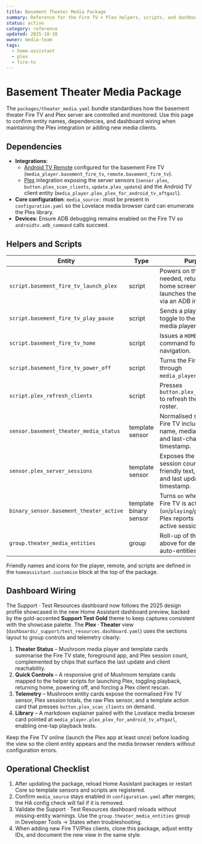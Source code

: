 ```yaml
---
title: Basement Theater Media Package
summary: Reference for the Fire TV + Plex helpers, scripts, and dashboard view defined in packages/theater_media.yaml.
status: active
category: reference
updated: 2025-10-10
owner: media-team
tags:
  - home-assistant
  - plex
  - fire-tv
---
```


# Basement Theater Media Package

The `packages/theater_media.yaml` bundle standardises how the basement theater Fire TV and Plex server are controlled and monitored. Use this page to confirm entity names, dependencies, and dashboard wiring when maintaining the Plex integration or adding new media clients.

## Dependencies
- **Integrations**:
  - [Android TV Remote](https://www.home-assistant.io/integrations/androidtv/) configured for the basement Fire TV (`media_player.basement_fire_tv`, `remote.basement_fire_tv`).
  - [Plex](https://www.home-assistant.io/integrations/plex/) integration exposing the server sensors (`sensor.plex`, `button.plex_scan_clients`, `update.plex_update`) and the Android TV client entity (`media_player.plex_plex_for_android_tv_aftgazl`).
- **Core configuration**: `media_source:` must be present in `configuration.yaml` so the Lovelace media browser card can enumerate the Plex library.
- **Devices**: Ensure ADB debugging remains enabled on the Fire TV so `androidtv.adb_command` calls succeed.

## Helpers and Scripts

| Entity | Type | Purpose |
| --- | --- | --- |
| `script.basement_fire_tv_launch_plex` | script | Powers on the Fire TV if needed, returns to the home screen, and launches the Plex client via an ADB intent. |
| `script.basement_fire_tv_play_pause` | script | Sends a play/pause toggle to the Fire TV media player. |
| `script.basement_fire_tv_home` | script | Issues a `HOME` remote command for quick navigation. |
| `script.basement_fire_tv_power_off` | script | Turns the Fire TV off through `media_player.turn_off`. |
| `script.plex_refresh_clients` | script | Presses `button.plex_scan_clients` to refresh the Plex device roster. |
| `sensor.basement_theater_media_status` | template sensor | Normalised status for the Fire TV including app name, media metadata, and last-changed timestamp. |
| `sensor.plex_server_sessions` | template sensor | Exposes the active Plex session count with friendly text, players list, and last update timestamp. |
| `binary_sensor.basement_theater_active` | template binary sensor | Turns `on` when either the Fire TV is active (`on`/`playing`/`paused`) or Plex reports one or more active sessions. |
| `group.theater_media_entities` | group | Roll-up of the entities above for debugging and auto-entities cards. |

Friendly names and icons for the player, remote, and scripts are defined in the `homeassistant.customize` block at the top of the package.

## Dashboard Wiring

The Support · Test Resources dashboard now follows the 2025 design profile showcased in the new Home Assistant dashboard preview, backed by the gold-accented **Support Test Gold** theme to keep captures consistent with the showcase palette. The **Plex · Theater** view (`dashboards/_support/test_resources.dashboard.yaml`) uses the sections layout to group controls and telemetry clearly:

1. **Theater Status** – Mushroom media player and template cards summarise the Fire TV state, foreground app, and Plex session count, complemented by chips that surface the last update and client reachability.
2. **Quick Controls** – A responsive grid of Mushroom template cards mapped to the helper scripts for launching Plex, toggling playback, returning home, powering off, and forcing a Plex client rescan.
3. **Telemetry** – Mushroom entity cards expose the normalised Fire TV sensor, Plex session totals, the raw Plex sensor, and a template action card that presses `button.plex_scan_clients` on demand.
4. **Library** – A markdown explainer paired with the Lovelace media browser card pointed at `media_player.plex_plex_for_android_tv_aftgazl`, enabling one-tap playback tests.

Keep the Fire TV online (launch the Plex app at least once) before loading the view so the client entity appears and the media browser renders without configuration errors.

## Operational Checklist
1. After updating the package, reload Home Assistant packages or restart Core so template sensors and scripts are registered.
2. Confirm `media_source` stays enabled in `configuration.yaml` after merges; the HA config check will fail if it is removed.
3. Validate the Support · Test Resources dashboard reloads without missing-entity warnings. Use the `group.theater_media_entities` group in Developer Tools → States when troubleshooting.
4. When adding new Fire TV/Plex clients, clone this package, adjust entity IDs, and document the new view in the same style.
